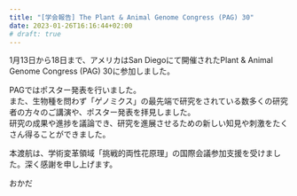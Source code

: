 ```yaml
---
title: "[学会報告] The Plant & Animal Genome Congress (PAG) 30"
date: 2023-01-26T16:16:44+02:00
# draft: true
---
```


1月13日から18日まで、アメリカはSan Diegoにて開催されたPlant & Animal Genome Congress (PAG) 30に参加しました。

PAGではポスター発表を行いました。  
また、生物種を問わず「ゲノミクス」の最先端で研究をされている数多くの研究者の方々のご講演や、ポスター発表を拝見しました。  
研究の成果や進捗を議論でき、研究を進展させるための新しい知見や刺激をたくさん得ることができました。

本渡航は、学術変革領域「挑戦的両性花原理」の国際会議参加支援を受けました。深く感謝を申し上げます。

おかだ